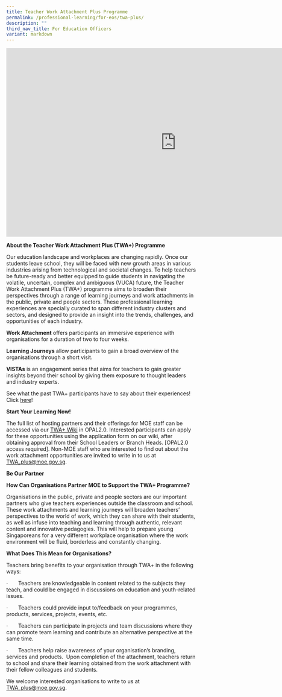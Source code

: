```yaml
---
title: Teacher Work Attachment Plus Programme
permalink: /professional-learning/for-eos/twa-plus/
description: ""
third_nav_title: For Education Officers
variant: markdown
---
```

<iframe allowfullscreen="" allow="accelerometer; autoplay; clipboard-write; encrypted-media; gyroscope; picture-in-picture; web-share" frameborder="0" title="YouTube video player" src="https://www.youtube.com/embed/yS5nIsbxUrs" height="500" width="900"></iframe>

**About the Teacher Work Attachment Plus (TWA+) Programme**

Our education landscape and workplaces are changing rapidly. Once our students leave school, they will be faced with new growth areas in various industries arising from technological and societal changes. To help teachers be future-ready and better equipped to guide students in navigating the volatile, uncertain, complex and ambiguous (VUCA) future, the Teacher Work Attachment Plus (TWA+) programme aims to broaden their perspectives through a range of learning journeys and work attachments in the public, private and people sectors. These professional learning experiences are specially curated to span different industry clusters and sectors, and designed to provide an insight into the trends, challenges, and opportunities of each industry.

**Work Attachment** offers participants an immersive experience with organisations for a duration of two to four weeks.

**Learning Journeys** allow participants to gain a broad overview of the organisations through a short visit.

**VISTAs** is an engagement series that aims for teachers to gain greater insights beyond their school by giving them exposure to thought leaders and industry experts.


See what the past TWA+ participants have to say about their experiences! Click [here](https://academyofsingaporeteachers.moe.edu.sg/stories/twa-plus-experience/)!

**Start Your Learning Now!**

The full list of hosting partners and their offerings for MOE staff can be accessed via our [TWA+ Wiki](https://go.gov.sg/opaltwawiki) in OPAL2.0. Interested participants can apply for these opportunities using the application form on our wiki, after obtaining approval from their School Leaders or Branch Heads. [OPAL2.0 access required].  Non-MOE staff who are interested to find out about the work attachment opportunities are invited to write in to us at [TWA_plus@moe.gov.sg](mailto:TWA_plus@moe.gov.sg).
  

**Be Our Partner**

**How Can Organisations Partner MOE to Support the TWA+ Programme?**

Organisations in the public, private and people sectors are our important partners who give teachers experiences outside the classroom and school. These work attachments and learning journeys will broaden teachers’ perspectives to the world of work, which they can share with their students, as well as infuse into teaching and learning through authentic, relevant content and innovative pedagogies. This will help to prepare young Singaporeans for a very different workplace organisation where the work environment will be fluid, borderless and constantly changing.

**What Does This Mean for Organisations?**

Teachers bring benefits to your organisation through TWA+ in the following ways:

·&nbsp;&nbsp;&nbsp;&nbsp;&nbsp;&nbsp; Teachers are knowledgeable in content related to the subjects they teach, and could be engaged in discussions on education and youth-related issues.

·&nbsp;&nbsp;&nbsp;&nbsp;&nbsp;&nbsp; Teachers could provide input to/feedback on your programmes, products, services, projects, events, etc.

·&nbsp;&nbsp;&nbsp;&nbsp;&nbsp;&nbsp; Teachers can participate in projects and team discussions where they can promote team learning and contribute an alternative perspective at the same time.

·&nbsp;&nbsp;&nbsp;&nbsp;&nbsp;&nbsp; Teachers help raise awareness of your organisation’s branding, services and products.&nbsp; Upon completion of the attachment, teachers return to school and share their learning obtained from the work attachment with their fellow colleagues and students.

We welcome interested organisations to write to us at [TWA\_plus@moe.gov.sg](mailto:TWA_plus@moe.gov.sg).